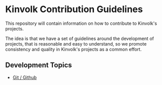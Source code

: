 # Kinvolk Contribution Guidelines

This repository will contain information on how to contribute to Kinvolk's
projects.

The idea is that we have a set of guidelines around the development of
projects, that is reasonable and easy to understand, so we promote
consistency and quality in Kinvolk's projects as a common effort.

## Development Topics

 * [Git / Github](./git/README.md)
